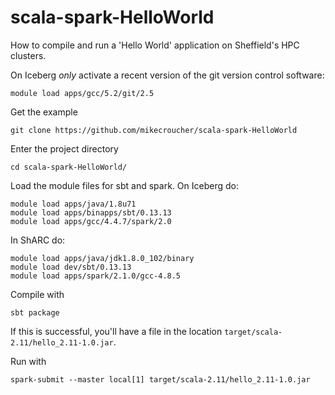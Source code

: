 # scala-spark-HelloWorld
How to compile and run a 'Hello World' application on Sheffield's HPC clusters.

On Iceberg *only* activate a recent version of the git version control software:

```
module load apps/gcc/5.2/git/2.5
```

Get the example
```
git clone https://github.com/mikecroucher/scala-spark-HelloWorld
```

Enter the project directory

```
cd scala-spark-HelloWorld/
```

Load the module files for sbt and spark.  On Iceberg do:

```
module load apps/java/1.8u71
module load apps/binapps/sbt/0.13.13 
module load apps/gcc/4.4.7/spark/2.0
```

In ShARC do:

```
module load apps/java/jdk1.8.0_102/binary
module load dev/sbt/0.13.13
module load apps/spark/2.1.0/gcc-4.8.5
```

Compile with 

```
sbt package
```

If this is successful, you'll have a file in the location `target/scala-2.11/hello_2.11-1.0.jar`.

Run with

```
spark-submit --master local[1] target/scala-2.11/hello_2.11-1.0.jar
```
